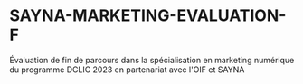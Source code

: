 # SAYNA-MARKETING-EVALUATION-F
Évaluation de fin de parcours dans la spécialisation en marketing numérique du programme DCLIC 2023 en partenariat avec l'OIF et SAYNA
